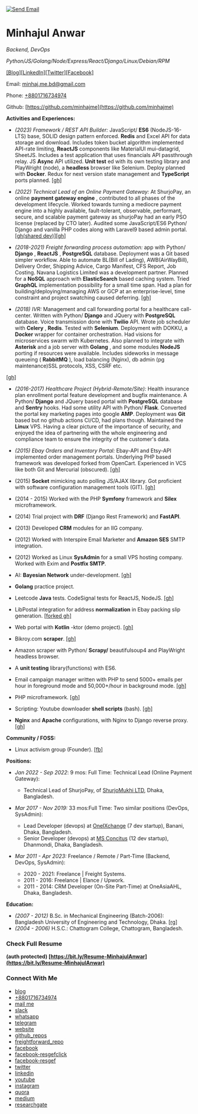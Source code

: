 <!--<p align="center"> بسم الله الرحمن الرحيم </p>-->

<!-- [![Website](https://img.shields.io/badge/Resgef%20Labs-www.resgef.com-orange)](www.resgef.com) -->
[![Send Email](https://img.shields.io/badge/-Send%20Email-lightgrey?logo=gmail)](mailto:minhaj.me.bd@gmail.com)

# **Minhajul Anwar**

_Backend, DevOps_

_Python/JS/Golang/Node/Express/React/Django/Linux/Debian/RPM_

[[Blog]](https://minhajme.github.io/blog)[[LinkedIn]](https://www.linkedin.com/in/minhajulanwar)[[Twitter]](https://twitter.com/MinhajulAnwar)[[Facebook]](https://web.facebook.com/minhajul.anwar.me)

Email: [minhaj.me.bd@gmail.com](mailto:minhaj.me.bd@gmail.com)

Phone: [+8801716734974](tel:+8801716734974)

Github: [https://github.com/minhajme](https://github.com/minhajme)

**Activities and Experiences:**

- _(2023) Framework / REST API Builder:_ JavaScript/ **ES6** (NodeJS-16-LTS) base, SOLID design pattern enforced. **Redis** and Excel API for data storage and download. Includes token bucket algorithm implemented API-rate limiting, **ReactJS** components like MaterialUI mui-datagrid, SheetJS. Includes a test application that uses financials API passthrough relay. JS **Async** API utilized. **Unit test** ed with its own testing library and PlayWright (node), a **headless** browser like Selenium. Deploy planned with **Docker**. Redux for next version state management and **TypeScript** ports planned. [[gh]](https://github.com/minhajme/api)

- _(2022) Technical Lead of an Online Payment Gateway:_ At ShurjoPay, an online **payment gateway engine** , contributed to all phases of the development lifecycle. Worked towards turning a mediocre payment engine into a highly available, fault-tolerant, observable, performant, secure, and scalable payment gateway as shurjoPay had an early PSO license (replaced by CTO later). Audited some JavaScript/ES6 Python/ Django and vanilla PHP codes along with Laravel9 based admin portal. [[gh(shared dev)]](https://github.com/smukhidev?tab=repositories)[[gh]](https://github.com/minhajme/publicarchive/tree/master/shurjopaynode)

- _(2018-2021) Freight forwarding process automation:_ app with Python/ **Django** , **ReactJS** , **PostgreSQL** database. Deployment was a Git based simpler workflow. Able to automate BL(Bill of Lading), AWB(AirWayBill), Delivery Order, Shipping Advice, Cargo Manifest, CFS Report, Job Costing. Navana Logistics Limited was a development partner. Planned for a **NoSQL** approach with **ElasticSearch** based caching system. Tried **GraphQL** implementation possibility for a small time span. Had a plan for building/deploying/managing AWS or GCP at an enterprise-level, time constraint and project swatching caused deferring. [[gh]](https://github.com/minhajme/freightforward)

- _(2018) IVR:_ Management and call forwarding portal for a healthcare call-center. Written with Python/ **Django** and JQuery with **PostgreSQL** database. Voice transmission done with **Twilio** API. Wrote job scheduler with **Celery** , **Redis**. Tested with **Selenium**. Deployment with DOKKU, a **Docker** wrapper for container orchestration. Had visions for microservices swarm with Kubernetes. Also planned to integrate with **Asterisk** and a job server with **Golang** , and some modules **NodeJS** porting if resources were available. Includes sideworks in message queueing ( **RabbitMQ** ), load balancing (Nginx), db admin (pg maintenance)SSL protocols, XSS, CSRF etc.

[[gh]](https://github.com/minhajme/ivrworks)

- _(2016-2017) Healthcare Project (Hybrid-Remote/Site):_ Health insurance plan enrollment portal feature development and bugfix maintenance. A Python/ **Django** and JQuery based portal with **PostgreSQL** database and **Sentry** hooks. Had some utility API with Python/ **Flask**. Converted the portal key marketing pages into google **AMP**. Deployment was **Git** based but no github actions CI/CD, had plans though. Maintained the **Linux** VPS. Having a clear picture of the importance of security, and enjoyed the idea of partnering with the whole engineering and compliance team to ensure the integrity of the customer's data.

- _(2015) Ebay Orders and Inventory Portal:_ Ebay-API and Etsy-API implemented order management portals. Underlying PHP based framework was developed forked from OpenCart. Experienced in VCS like both Git and Mercurial (obscured). [[gh]](https://github.com/minhajme/synclist-php)

- (2015) **Socket** mimicking auto polling JS/AJAX library. Got proficient with software configuration management tools (GIT). [[gh]](https://github.com/minhajme/publicarchive/tree/master/fnajax)
- (2014 - 2015) Worked with the PHP **Symfony** framework and **Silex** microframework.
- (2014) Trial project with **DRF** (Django Rest Framework) and **FastAPI**.
- (2013) Developed **CRM** modules for an IIG company.
- (2012) Worked with Interspire Email Marketer and **Amazon SES** SMTP integration.
- (2012) Worked as Linux **SysAdmin** for a small VPS hosting company. Worked with Exim and **Postfix SMTP**.

- AI: **Bayesian Network** under-development. [[gh]](https://github.com/minhajme/CS50AI)
- **Golang** practice project.
- Leetcode **Java** tests. CodeSignal tests for ReactJS, NodeJS. [[gh]](https://github.com/minhajme/leetcode)
- LibPostal integration for address **normalization** in Ebay packing slip generation. [[forked gh]](https://github.com/minhajme/libpostal)
- Web portal with **Kotlin** -ktor (demo project). [[gh]](https://github.com/minhajme/publicarchive/tree/master/kotlin-ktor-demo-api)
- Bikroy.com **scraper**. [[gh]](https://github.com/minhajme/publicarchive/tree/master/bikroy_autofind.quick)
- Amazon scraper with Python/ **Scrapy/** beautifulsoup4 and PlayWright headless browser.
- A **unit testing** library(functions) with ES6.
- Email campaign manager written with PHP to send 5000+ emails per hour in foreground mode and 50,000+/hour in background mode. [[gh]](https://github.com/minhajme/publicarchive/tree/master/sso)
- PHP microframework. [[gh]](https://github.com/minhajme/publicarchive/tree/master/phpmicro)
- Scripting: Youtube downloader **shell scripts** (bash). [[gh]](https://github.com/minhajme/publicarchive/tree/master/ytdl)
- **Nginx** and **Apache** configurations, with Nginx to Django reverse proxy. [[gh]](https://github.com/minhajme/publicarchive/tree/master/nginx_confs)

**Community / FOSS:**

- Linux activism group (Founder). [[fb]](https://web.facebook.com/groups/users.linux.bd)

**Positions:**

- _Jan 2022 - Sep 2022_: 9 mos: Full Time: Technical Lead (Online Payment Gateway):
  - Technical Lead of ShurjoPay, of [ShurjoMukhi LTD](https://shurjomukhi.com.bd/), Dhaka, Bangladesh.

- _Mar 2017 - Nov 2019:_ 33 mos:Full Time: Two similar positions (DevOps, SysAdmin):
  - Lead Developer (devops) at [OneIXchange](https://oneixchange.com/) (7 dev startup), Banani, Dhaka, Bangladesh.
  - Senior Developer (devops) at [MS Concitus](https://goo.gl/maps/Y5P2QKKRMy1nae3q7?coh=178572&entry=tt) (12 dev startup), Dhanmondi, Dhaka, Bangladesh.

- _Mar 2011 - Apr 2023:_ Freelance / Remote / Part-Time (Backend, DevOps, SysAdmin):
  - 2020 - 2021: Freelance | Freight Systems.
  - 2011 - 2016: Freelance | Elance / Upwork.
  - 2011 - 2014: CRM Developer (On-Site Part-Time) at OneAsiaAHL, Dhaka, Bangladesh.

**Education:**

- _(2007 - 2012)_ B.Sc. in Mechanical Engineering (Batch-2006): Bangladesh University of Engineering and Technology, Dhaka. [[rg]](https://www.researchgate.net/profile/Minhajul-Anwar-2)
- _(2004 - 2006)_ H.S.C.: Chattogram College, Chattogram, Bangladesh.


### Check Full Resume
**(auth protected) [https://bit.ly/Resume-MinhajulAnwar](https://bit.ly/Resume-MinhajulAnwar)**

### Connect With Me
- [blog](https://minhajme.github.io/blog/)
- [+8801716734974](tel:+8801716734974)
- [mail me](mailto:minhaj.me.bd@gmail.com)
- [slack](https://resgef.slack.com)
- [whatsapp](https://wa.me/8801716734974)
- [telegram](https://t.me/minhajme)
- [website](https://resgef.com)
- [github_repos](https://github.com/minhajme?tab=repositories)
- [freightforward_repo](https://github.com/minhajme/freightforward)
- [facebook](https://facebook.com/minhajul.anwar.bd)
- [facebook-resgefclick](https://facebook.com/resgefclick)
- [facebook-resgef](https://facebook.com/resgef)
- [twitter](https://twitter.com/intent/follow?original_referer=https%3A%2F%2Fgithub.com%2FMinhajulAnwar&screen_name=MinhajulAnwar)
- [linkedin](https://www.linkedin.com/in/minhajme/)
- [youtube](https://www.youtube.com/channel/UCLwOk0QXDgPk1_TWx63KeAw)
- [instagram](https://www.instagram.com/resgefclick)
- [quora](https://www.quora.com/profile/Minhajul-Anwar)
- [medium](https://medium.com/@minhajme)
- [researchgate](https://www.researchgate.net/profile/Minhajul-Anwar-2)
